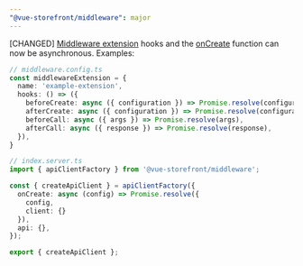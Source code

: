 ```yaml
---
"@vue-storefront/middleware": major
---
```


[CHANGED] [Middleware extension](https://docs.alokai.com/middleware/guides/extensions) hooks and the [onCreate](https://docs.alokai.com/middleware/guides/api-client#creating-the-integration-client) function can now be asynchronous. Examples:

```ts
// middleware.config.ts
const middlewareExtension = {
  name: 'example-extension',
  hooks: () => ({
    beforeCreate: async ({ configuration }) => Promise.resolve(configuration),
    afterCreate: async ({ configuration }) => Promise.resolve(configuration),
    beforeCall: async ({ args }) => Promise.resolve(args),
    afterCall: async ({ response }) => Promise.resolve(response),
  }),
}
```

```ts
// index.server.ts
import { apiClientFactory } from '@vue-storefront/middleware';

const { createApiClient } = apiClientFactory({
  onCreate: async (config) => Promise.resolve({
    config,
    client: {}
  }),
  api: {},
});

export { createApiClient };
```
